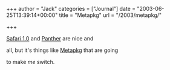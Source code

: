 +++
author = "Jack"
categories = ["Journal"]
date = "2003-06-25T13:39:14+00:00"
title = "Metapkg"
url = "/2003/metapkg/"

+++

[Safari 1.0][1] and [Panther][2] are nice and
  

  
all, but it's things like [Metapkg][3] that are going
  

  
to make _me_ switch.

 [1]: http://www.apple.com/safari/
 [2]: //www.apple.com/macosx/panther/"
 [3]: //metapkg.org/pr-20030620.html"